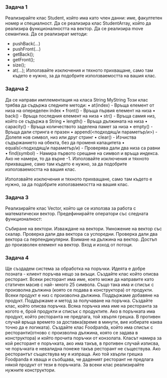 ### Задача 1
Реализирайте клас Student, който има като член данни: име, факултетен номер и специалност. Да се реализира клас StudentArray,
който да реализира функционалността на вектор. Да се реализира move семантика. Да се реализират методи: 
- pushBack(...)
- pushFront(...)
- getBack();
- getFront(); 
- size();
- at(...);
Използвайте изключения и тяхното прихващане, само там където е нужно, за да подобрите използваемостта на вашия клас.


### Задача 2
Да се направи имплементация на класа String MyString Този клас трябва да съдържа следните методи:
• at(index) - Връща елемент от низа на опеределен index 
• front() - Връща първия елемент на низа
• back() - Връща последния елемент на низа
• str() - Връща самия низ, който се съдържа в String 
• length() - Връща дължината на низа 
• capacity() - Връща количеството заделена памет за низа
• empty() - Връща дали стринга е празен 
• append(<подходящ/и параметър/и>) - Долепя нов символ, низ или друг стринг
• clear() - Изчиства съдържанието на обекта, без да променя капацитета
• equals(<подходящ/и параметър/и) - Проверява дали два низа са равни 
• find(symbol) - Намира първото срещане на символ и връща индекса. Ако не намери, то да върне -1.
Използвайте изключения и тяхното прихващане, само там където е нужно, за да подобрите използваемостта на вашия клас.


Използвайте изключения и тяхното прихващане, само там където е нужно, за да подобрите използваемостта на вашия клас.
### Задача 3
Реализирайте клас Vector, който ще се използва за работа с математически вектор. Предефинирайте оператори със следната функционалност:

Събиране на вектори.
Изваждане на вектори.
Умножение на вектор със скалар.
Проверка дали два вектора са успоредни.
Проверка дали два вектора са перпендикулярни.
Взимане на дължина на вектор.
Достъп до произволен елемент на вектор.
Вход и изход от потоци.

### Задача 4
Ще създадем система за обработка на поръчки. Идеята е добре позната - клиент поръчва нещо за вкъщи. 
Създайте клас който описва ресторант. Всеки ресторант има име, което може да направите като статичен масив с най- много 25 символа.
Също така има и списък с произволна дължина (която се подава в конструктора) от продукти. Всеки продукт е низ с произволна дължина.
Поддържаме добавяне на продукт. Поддържаме и метод за получаване на поръчка. Създайте клас, който описва поръчка.
Всяка поръчка има име на ресторанта за когото е, брой продукти и списък с продуктите. Ако в поръчката има продукт, който ресторанта не предлага, 
той хвърля грешка. В противен случай връща времето за доставка(време в минути, вие избирате каква точно да е логиката). 
Създайте клас Foodpandа, който има списък с ресторанти(отново с произволна дължина, която се задава в конструктора) и който прочита поръчки от конзолата.
Класът намира за кой ресторант е поръчката, ако има такъв, в противен случай изписва, че поръчката е невалидна понеже такъв ресторант не съществува.
Ако ресторантът съществува му я изпраща. Ако той хвърли грешка Foodpanda я хваща и съобщава, че даденият ресторант не предлага някой продукт от тези в поръчката. 
За всеки клас реализирайте нужните конструктори.
